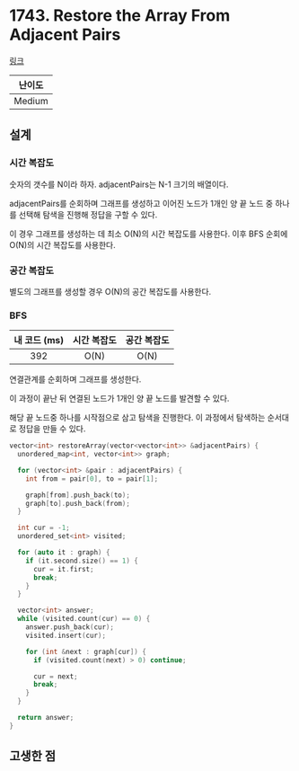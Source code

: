 # 1743. Restore the Array From Adjacent Pairs

[링크](https://leetcode.com/problems/restore-the-array-from-adjacent-pairs/)

| 난이도 |
| :----: |
| Medium |

## 설계

### 시간 복잡도

숫자의 갯수를 N이라 하자. adjacentPairs는 N-1 크기의 배열이다.

adjacentPairs를 순회하며 그래프를 생성하고 이어진 노드가 1개인 양 끝 노드 중 하나를 선택해 탐색을 진행해 정답을 구할 수 있다.

이 경우 그래프를 생성하는 데 최소 O(N)의 시간 복잡도를 사용한다. 이후 BFS 순회에 O(N)의 시간 복잡도를 사용한다.

### 공간 복잡도

별도의 그래프를 생성할 경우 O(N)의 공간 복잡도를 사용한다.

### BFS

| 내 코드 (ms) | 시간 복잡도 | 공간 복잡도 |
| :----------: | :---------: | :---------: |
|     392      |    O(N)     |    O(N)     |

연결관계를 순회하며 그래프를 생성한다.

이 과정이 끝난 뒤 연결된 노드가 1개인 양 끝 노드를 발견할 수 있다.

해당 끝 노드중 하나를 시작점으로 삼고 탐색을 진행한다. 이 과정에서 탐색하는 순서대로 정답을 만들 수 있다.

```cpp
vector<int> restoreArray(vector<vector<int>> &adjacentPairs) {
  unordered_map<int, vector<int>> graph;

  for (vector<int> &pair : adjacentPairs) {
    int from = pair[0], to = pair[1];

    graph[from].push_back(to);
    graph[to].push_back(from);
  }

  int cur = -1;
  unordered_set<int> visited;

  for (auto it : graph) {
    if (it.second.size() == 1) {
      cur = it.first;
      break;
    }
  }

  vector<int> answer;
  while (visited.count(cur) == 0) {
    answer.push_back(cur);
    visited.insert(cur);

    for (int &next : graph[cur]) {
      if (visited.count(next) > 0) continue;

      cur = next;
      break;
    }
  }

  return answer;
}
```

## 고생한 점
